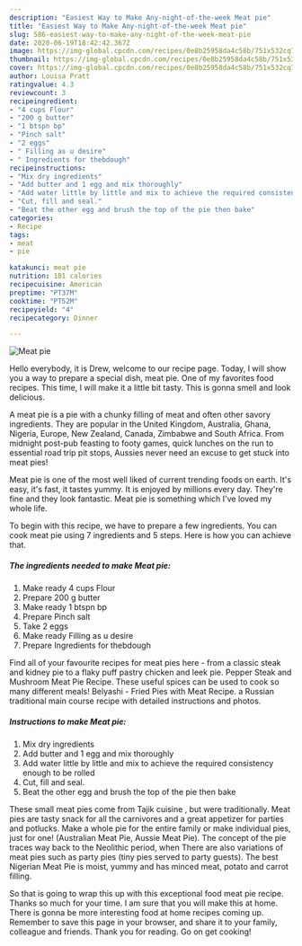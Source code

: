 ```yaml
---
description: "Easiest Way to Make Any-night-of-the-week Meat pie"
title: "Easiest Way to Make Any-night-of-the-week Meat pie"
slug: 586-easiest-way-to-make-any-night-of-the-week-meat-pie
date: 2020-06-19T18:42:42.367Z
image: https://img-global.cpcdn.com/recipes/0e8b25958da4c58b/751x532cq70/meat-pie-recipe-main-photo.jpg
thumbnail: https://img-global.cpcdn.com/recipes/0e8b25958da4c58b/751x532cq70/meat-pie-recipe-main-photo.jpg
cover: https://img-global.cpcdn.com/recipes/0e8b25958da4c58b/751x532cq70/meat-pie-recipe-main-photo.jpg
author: Louisa Pratt
ratingvalue: 4.3
reviewcount: 3
recipeingredient:
- "4 cups Flour"
- "200 g butter"
- "1 btspn bp"
- "Pinch salt"
- "2 eggs"
- " Filling as u desire"
- " Ingredients for thebdough"
recipeinstructions:
- "Mix dry ingredients"
- "Add butter and 1 egg and mix thoroughly"
- "Add water little by little and mix to achieve the required consistency enough to be rolled"
- "Cut, fill and seal."
- "Beat the other egg and brush the top of the pie then bake"
categories:
- Recipe
tags:
- meat
- pie

katakunci: meat pie 
nutrition: 181 calories
recipecuisine: American
preptime: "PT37M"
cooktime: "PT52M"
recipeyield: "4"
recipecategory: Dinner

---
```



![Meat pie](https://img-global.cpcdn.com/recipes/0e8b25958da4c58b/751x532cq70/meat-pie-recipe-main-photo.jpg)

Hello everybody, it is Drew, welcome to our recipe page. Today, I will show you a way to prepare a special dish, meat pie. One of my favorites food recipes. This time, I will make it a little bit tasty. This is gonna smell and look delicious.

A meat pie is a pie with a chunky filling of meat and often other savory ingredients. They are popular in the United Kingdom, Australia, Ghana, Nigeria, Europe, New Zealand, Canada, Zimbabwe and South Africa. From midnight post-pub feasting to footy games, quick lunches on the run to essential road trip pit stops, Aussies never need an excuse to get stuck into meat pies!

Meat pie is one of the most well liked of current trending foods on earth. It's easy, it's fast, it tastes yummy. It is enjoyed by millions every day. They're fine and they look fantastic. Meat pie is something which I've loved my whole life.


To begin with this recipe, we have to prepare a few ingredients. You can cook meat pie using 7 ingredients and 5 steps. Here is how you can achieve that.

<!--inarticleads1-->

##### The ingredients needed to make Meat pie:

1. Make ready 4 cups Flour
1. Prepare 200 g butter
1. Make ready 1 btspn bp
1. Prepare Pinch salt
1. Take 2 eggs
1. Make ready  Filling as u desire
1. Prepare  Ingredients for thebdough


Find all of your favourite recipes for meat pies here - from a classic steak and kidney pie to a flaky puff pastry chicken and leek pie. Pepper Steak and Mushroom Meat Pie Recipe. These useful spices can be used to cook so many different meals! Belyashi - Fried Pies with Meat Recipe. a Russian traditional main course recipe with detailed instructions and photos. 

<!--inarticleads2-->

##### Instructions to make Meat pie:

1. Mix dry ingredients
1. Add butter and 1 egg and mix thoroughly
1. Add water little by little and mix to achieve the required consistency enough to be rolled
1. Cut, fill and seal.
1. Beat the other egg and brush the top of the pie then bake


These small meat pies come from Tajik cuisine , but were traditionally. Meat pies are tasty snack for all the carnivores and a great appetizer for parties and potlucks. Make a whole pie for the entire family or make individual pies, just for one! (Australian Meat Pie, Aussie Meat Pie). The concept of the pie traces way back to the Neolithic period, when There are also variations of meat pies such as party pies (tiny pies served to party guests). The best Nigerian Meat Pie is moist, yummy and has minced meat, potato and carrot filling. 

So that is going to wrap this up with this exceptional food meat pie recipe. Thanks so much for your time. I am sure that you will make this at home. There is gonna be more interesting food at home recipes coming up. Remember to save this page in your browser, and share it to your family, colleague and friends. Thank you for reading. Go on get cooking!
